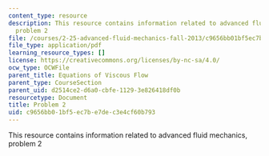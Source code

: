 ```yaml
---
content_type: resource
description: This resource contains information related to advanced fluid mechanics,
  problem 2
file: /courses/2-25-advanced-fluid-mechanics-fall-2013/c9656bb01bf5ec7be7dec3e4cf60b793_MIT2_25F13_Final_2004_Q2.pdf
file_type: application/pdf
learning_resource_types: []
license: https://creativecommons.org/licenses/by-nc-sa/4.0/
ocw_type: OCWFile
parent_title: Equations of Viscous Flow
parent_type: CourseSection
parent_uid: d2514ce2-d6a0-cbfe-1129-3e826418df0b
resourcetype: Document
title: Problem 2
uid: c9656bb0-1bf5-ec7b-e7de-c3e4cf60b793
---
```

This resource contains information related to advanced fluid mechanics, problem 2